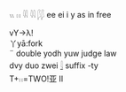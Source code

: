 𓏭 𓏮 𓇌 𓇋𓇋 𓆄𓆄 ee ei i y as in free  
  
vY->λ!   
丫yā:fork   
¨ double yodh yuw judge law  
dvy duo zwei [𓇋](𓇋)   suffix -ty  
T+𓏮=TWO!亚 II